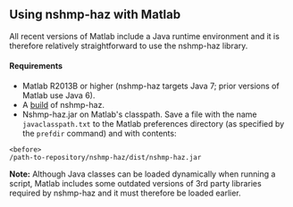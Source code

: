 Using nshmp-haz with Matlab
---------------------------

All recent versions of Matlab include a Java runtime environment and it is therefore relatively straightforward to use the nshmp-haz library.

#### Requirements

*  Matlab R2013B or higher (nshmp-haz targets Java 7; prior versions of Matlab use Java 6).
*  A [build](/usgs/nshmp-haz/wiki/Building-&-Running) of nshmp-haz.
*  Nshmp-haz.jar on Matlab's classpath. Save a file with the name `javaclasspath.txt` to the Matlab preferences directory (as specified by the `prefdir` command) and with contents: 

  ```
  <before>
  /path-to-repository/nshmp-haz/dist/nshmp-haz.jar
  ```

 **Note:** Although Java classes can be loaded dynamically when running a script, Matlab includes some outdated versions of 3rd party libraries required by nshmp-haz and it must therefore be loaded earlier.

